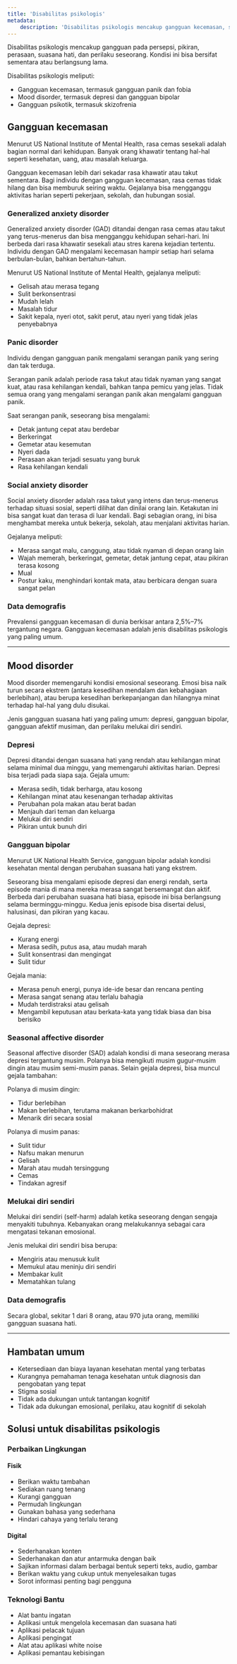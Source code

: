 ```yaml
---
title: 'Disabilitas psikologis'
metadata:
    description: 'Disabilitas psikologis mencakup gangguan kecemasan, suasana hati, dan psikotik yang memengaruhi pikiran, perasaan, dan perilaku. Contohnya termasuk GAD, gangguan panik, fobia sosial, depresi, bipolar, SAD, dan perilaku melukai diri.'
---
```


Disabilitas psikologis mencakup gangguan pada persepsi, pikiran, perasaan, suasana hati, dan perilaku seseorang. Kondisi ini bisa bersifat sementara atau berlangsung lama.

Disabilitas psikologis meliputi:
- Gangguan kecemasan, termasuk gangguan panik dan fobia
- Mood disorder, termasuk depresi dan gangguan bipolar
- Gangguan psikotik, termasuk skizofrenia

## Gangguan kecemasan

Menurut US National Institute of Mental Health, rasa cemas sesekali adalah bagian normal dari kehidupan. Banyak orang khawatir tentang hal-hal seperti kesehatan, uang, atau masalah keluarga.

Gangguan kecemasan lebih dari sekadar rasa khawatir atau takut sementara. Bagi individu dengan gangguan kecemasan, rasa cemas tidak hilang dan bisa memburuk seiring waktu. Gejalanya bisa mengganggu aktivitas harian seperti pekerjaan, sekolah, dan hubungan sosial.

### Generalized anxiety disorder

Generalized anxiety disorder (GAD) ditandai dengan rasa cemas atau takut yang terus-menerus dan bisa mengganggu kehidupan sehari-hari. Ini berbeda dari rasa khawatir sesekali atau stres karena kejadian tertentu. Individu dengan GAD mengalami kecemasan hampir setiap hari selama berbulan-bulan, bahkan bertahun-tahun.

Menurut US National Institute of Mental Health, gejalanya meliputi:
- Gelisah atau merasa tegang
- Sulit berkonsentrasi
- Mudah lelah
- Masalah tidur
- Sakit kepala, nyeri otot, sakit perut, atau nyeri yang tidak jelas penyebabnya

### Panic disorder

Individu dengan gangguan panik mengalami serangan panik yang sering dan tak terduga.

Serangan panik adalah periode rasa takut atau tidak nyaman yang sangat kuat, atau rasa kehilangan kendali, bahkan tanpa pemicu yang jelas. Tidak semua orang yang mengalami serangan panik akan mengalami gangguan panik.

Saat serangan panik, seseorang bisa mengalami:
- Detak jantung cepat atau berdebar
- Berkeringat
- Gemetar atau kesemutan
- Nyeri dada
- Perasaan akan terjadi sesuatu yang buruk
- Rasa kehilangan kendali

### Social anxiety disorder

Social anxiety disorder adalah rasa takut yang intens dan terus-menerus terhadap situasi sosial, seperti dilihat dan dinilai orang lain. Ketakutan ini bisa sangat kuat dan terasa di luar kendali. Bagi sebagian orang, ini bisa menghambat mereka untuk bekerja, sekolah, atau menjalani aktivitas harian.

Gejalanya meliputi:
- Merasa sangat malu, canggung, atau tidak nyaman di depan orang lain
- Wajah memerah, berkeringat, gemetar, detak jantung cepat, atau pikiran terasa kosong
- Mual
- Postur kaku, menghindari kontak mata, atau berbicara dengan suara sangat pelan

### Data demografis

Prevalensi gangguan kecemasan di dunia berkisar antara 2,5%–7% tergantung negara. Gangguan kecemasan adalah jenis disabilitas psikologis yang paling umum.

---

## Mood disorder

Mood disorder memengaruhi kondisi emosional seseorang. Emosi bisa naik turun secara ekstrem (antara kesedihan mendalam dan kebahagiaan berlebihan), atau berupa kesedihan berkepanjangan dan hilangnya minat terhadap hal-hal yang dulu disukai.

Jenis gangguan suasana hati yang paling umum: depresi, gangguan bipolar, gangguan afektif musiman, dan perilaku melukai diri sendiri.

### Depresi

Depresi ditandai dengan suasana hati yang rendah atau kehilangan minat selama minimal dua minggu, yang memengaruhi aktivitas harian. Depresi bisa terjadi pada siapa saja. Gejala umum:
- Merasa sedih, tidak berharga, atau kosong
- Kehilangan minat atau kesenangan terhadap aktivitas
- Perubahan pola makan atau berat badan
- Menjauh dari teman dan keluarga
- Melukai diri sendiri
- Pikiran untuk bunuh diri

### Gangguan bipolar

Menurut UK National Health Service, gangguan bipolar adalah kondisi kesehatan mental dengan perubahan suasana hati yang ekstrem.

Seseorang bisa mengalami episode depresi dan energi rendah, serta episode mania di mana mereka merasa sangat bersemangat dan aktif. Berbeda dari perubahan suasana hati biasa, episode ini bisa berlangsung selama berminggu-minggu. Kedua jenis episode bisa disertai delusi, halusinasi, dan pikiran yang kacau.

Gejala depresi:
- Kurang energi
- Merasa sedih, putus asa, atau mudah marah
- Sulit konsentrasi dan mengingat
- Sulit tidur

Gejala mania:
- Merasa penuh energi, punya ide-ide besar dan rencana penting
- Merasa sangat senang atau terlalu bahagia
- Mudah terdistraksi atau gelisah
- Mengambil keputusan atau berkata-kata yang tidak biasa dan bisa berisiko

### Seasonal affective disorder

Seasonal affective disorder (SAD) adalah kondisi di mana seseorang merasa depresi tergantung musim. Polanya bisa mengikuti musim gugur-musim dingin atau musim semi-musim panas. Selain gejala depresi, bisa muncul gejala tambahan:

Polanya di musim dingin:
- Tidur berlebihan
- Makan berlebihan, terutama makanan berkarbohidrat
- Menarik diri secara sosial

Polanya di musim panas:
- Sulit tidur
- Nafsu makan menurun
- Gelisah
- Marah atau mudah tersinggung
- Cemas
- Tindakan agresif

### Melukai diri sendiri

Melukai diri sendiri (self-harm) adalah ketika seseorang dengan sengaja menyakiti tubuhnya. Kebanyakan orang melakukannya sebagai cara mengatasi tekanan emosional.

Jenis melukai diri sendiri bisa berupa:
- Mengiris atau menusuk kulit
- Memukul atau meninju diri sendiri
- Membakar kulit
- Mematahkan tulang

### Data demografis

Secara global, sekitar 1 dari 8 orang, atau 970 juta orang, memiliki gangguan suasana hati.

---

## Hambatan umum

- Ketersediaan dan biaya layanan kesehatan mental yang terbatas  
- Kurangnya pemahaman tenaga kesehatan untuk diagnosis dan pengobatan yang tepat  
- Stigma sosial  
- Tidak ada dukungan untuk tantangan kognitif  
- Tidak ada dukungan emosional, perilaku, atau kognitif di sekolah

## Solusi untuk disabilitas psikologis

### Perbaikan Lingkungan

#### Fisik
- Berikan waktu tambahan
- Sediakan ruang tenang
- Kurangi gangguan
- Permudah lingkungan
- Gunakan bahasa yang sederhana
- Hindari cahaya yang terlalu terang

#### Digital
- Sederhanakan konten
- Sederhanakan dan atur antarmuka dengan baik
- Sajikan informasi dalam berbagai bentuk seperti teks, audio, gambar
- Berikan waktu yang cukup untuk menyelesaikan tugas
- Sorot informasi penting bagi pengguna

### Teknologi Bantu
- Alat bantu ingatan
- Aplikasi untuk mengelola kecemasan dan suasana hati
- Aplikasi pelacak tujuan
- Aplikasi pengingat
- Alat atau aplikasi white noise
- Aplikasi pemantau kebisingan
